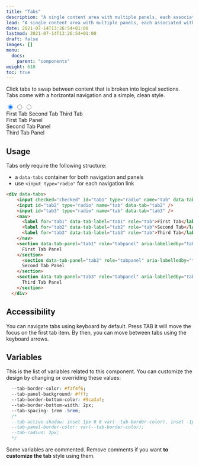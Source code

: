 ```yaml
---
title: "Tabs"
description: "A single content area with multiple panels, each associated with a header in a list."
lead: "A single content area with multiple panels, each associated with a header in a list."
date: 2021-07-14T13:26:54+01:00
lastmod: 2021-07-14T13:26:54+01:00
draft: false
images: []
menu:
  docs:
    parent: "components"
weight: 610
toc: true
---
```


Click tabs to swap between content that is broken into logical sections. Tabs come with a horizontal navigation and a simple, clean style.

<div class="preview">
  <link rel="stylesheet" href="/cssui/cssui.min.css">
  <link rel="stylesheet" href="/cssui/cssui.tabs.min.css">

  <div data-tabs role="tablist" aria-label="Sample tabs">
    <input id="tab1" type="radio" name="tab" data-tab="tab1" role="tab" aria-controls="tab-panel1" checked="checked" />
    <input id="tab2" type="radio" name="tab" data-tab="tab2" role="tab" aria-controls="tab-panel2" />
    <input id="tab3" type="radio" name="tab" data-tab="tab3" role="tab" aria-controls="tab-panel3" />
    <nav>
      <label for="tab1" data-tab-label="tab1">First Tab</label>
      <label for="tab2" data-tab-label="tab2">Second Tab</label>
      <label for="tab3" data-tab-label="tab3">Third Tab</label>
    </nav>
    <section id="tab-panel1" data-tab-panel="tab1" role="tabpanel" aria-labelledby="tab1">
      First Tab Panel
    </section>
    <section id="tab-panel2" data-tab-panel="tab2" role="tabpanel" aria-labelledby="tab2">
      Second Tab Panel
    </section>
    <section id="tab-panel3" data-tab-panel="tab3" role="tabpanel" aria-labelledby="tab3">
      Third Tab Panel
    </section>
  </div>
</div>

## Usage

Tabs only require the following structure:
- a `data-tabs` container for both navigation and panels
- use `<input type="radio"` for each navigation link

```html
<div data-tabs>
    <input checked="checked" id="tab1" type="radio" name="tab" data-tab="tab1" />
    <input id="tab2" type="radio" name="tab" data-tab="tab2" />
    <input id="tab3" type="radio" name="tab" data-tab="tab3" />
    <nav>
      <label for="tab1" data-tab-label="tab1" role="tab">First Tab</label>
      <label for="tab2" data-tab-label="tab2" role="tab">Second Tab</label>
      <label for="tab3" data-tab-label="tab3" role="tab">Third Tab</label>
    </nav>
    <section data-tab-panel="tab1" role="tabpanel" aria-labelledby="tab1">
      First Tab Panel
    </section>
      <section data-tab-panel="tab2" role="tabpanel" aria-labelledby="tab2">
      Second Tab Panel
    </section>
    <section data-tab-panel="tab3" role="tabpanel" aria-labelledby="tab3">
      Third Tab Panel
    </section>
  </div>
```
## Accessibility
You can navigate tabs using keyboard by default. Press TAB it will move the focus on the first tab item. By then, you can move between tabs using the keyboard arrows.

## Variables

This is the list of variables related to this component. You can customize the design by changing or overriding these values:

```css
  --tab-border-color: #f3f4f6;
  --tab-panel-background: #fff;
  --tab-border-bottom-color: #9ca3af;
  --tab-border-bottom-width: 2px;
  --tab-spacing: 1rem .5rem;
  /* 
  --tab-active-shadow: inset 1px 0 0 var(--tab-border-color), inset -1px 1px 0 var(--tab-border-color), 0 1px 0 white; 
  --tab-panel-border-color: var(--tab-border-color);
  --tab-radius: 2px; 
  */
```

Some variables are commented. Remove comments if you want **to customize the tab** style using them.
